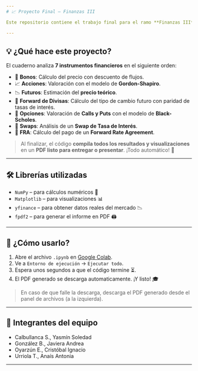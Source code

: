```yaml
---
# 📈 Proyecto Final – Finanzas III

Este repositorio contiene el trabajo final para el ramo **Finanzas III**, desarrollado en **Google Colab**. El objetivo es valorar distintos **activos financieros** utilizando métodos clásicos de finanzas y generar un **reporte final en PDF** con todos los resultados y gráficos 📊💼.

---
```


## 💡 ¿Qué hace este proyecto?

El cuaderno analiza **7 instrumentos financieros** en el siguiente orden:

- 🏦 **Bonos**: Cálculo del precio con descuento de flujos.
- 📈 **Acciones**: Valoración con el modelo de **Gordon-Shapiro**.
- 📉 **Futuros**: Estimación del **precio teórico**.
- 💱 **Forward de Divisas**: Cálculo del tipo de cambio futuro con paridad de tasas de interés.
- 🧮 **Opciones**: Valoración de **Calls y Puts** con el modelo de **Black-Scholes**.
- 🔁 **Swaps**: Análisis de un **Swap de Tasa de Interés**.
- 📅 **FRA**: Cálculo del pago de un **Forward Rate Agreement**.

> Al finalizar, el código **compila todos los resultados y visualizaciones** en un **PDF listo para entregar o presentar**. ¡Todo automático! 🎯

---

## 🛠️ Librerías utilizadas

- `NumPy` – para cálculos numéricos 🧠
- `Matplotlib` – para visualizaciones 📊
- `yfinance` – para obtener datos reales del mercado 📉
- `fpdf2` – para generar el informe en PDF 🖨️

---

## 🚀 ¿Cómo usarlo?

1.  Abre el archivo `.ipynb` en [Google Colab](https://colab.research.google.com/).
2.  Ve a `Entorno de ejecución` → `Ejecutar todo`.
3.  Espera unos segundos a que el código termine ⏳.
4.  El PDF generado se descarga automaticamente. ¡Y listo! 🎓
> En caso de que falle la descarga, descarga el PDF generado desde el panel de archivos (a la izquierda).

---

## 👥 Integrantes del equipo

- Calbullanca S., Yasmín Soledad
- González B., Javiera Andrea
- Oyarzún E., Cristóbal Ignacio
- Urriola T., Anaís Antonia

---
